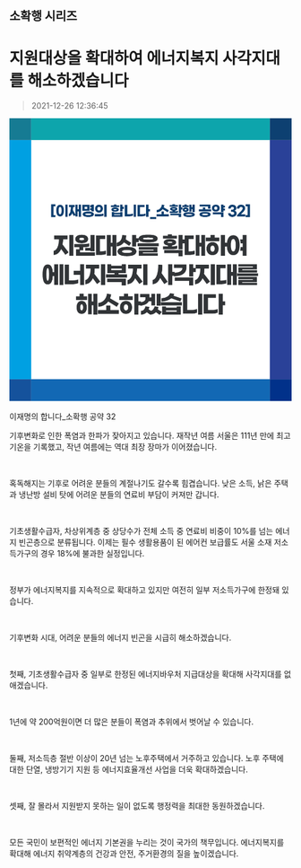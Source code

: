 ## 소확행 시리즈
# 지원대상을 확대하여 에너지복지 사각지대를 해소하겠습니다
> 2021-12-26 12:36:45

![지원대상을 확대하여 에너지복지 사각지대를 해소하겠습니다](./211226225343.png)

이재명의 합니다_소확행 공약 32



기후변화로 인한 폭염과 한파가 잦아지고 있습니다. 재작년 여름 서울은 111년 만에 최고 기온을 기록했고, 작년 여름에는 역대 최장 장마가 이어졌습니다.

​

혹독해지는 기후로 어려운 분들의 계절나기도 갈수록 힘겹습니다. 낮은 소득, 낡은 주택과 냉난방 설비 탓에 어려운 분들의 연료비 부담이 커져만 갑니다.

​

기초생활수급자, 차상위계층 중 상당수가 전체 소득 중 연료비 비중이 10%를 넘는 에너지 빈곤층으로 분류됩니다. 이제는 필수 생활용품이 된 에어컨 보급률도 서울 소재 저소득가구의 경우 18%에 불과한 실정입니다.

​

정부가 에너지복지를 지속적으로 확대하고 있지만 여전히 일부 저소득가구에 한정돼 있습니다.

​

기후변화 시대, 어려운 분들의 에너지 빈곤을 시급히 해소하겠습니다.

​

첫째, 기초생활수급자 중 일부로 한정된 에너지바우처 지급대상을 확대해 사각지대를 없애겠습니다.

​

1년에 약 200억원이면 더 많은 분들이 폭염과 추위에서 벗어날 수 있습니다.

​

둘째, 저소득층 절반 이상이 20년 넘는 노후주택에서 거주하고 있습니다. 노후 주택에 대한 단열, 냉방기기 지원 등 에너지효율개선 사업을 더욱 확대하겠습니다.

​

셋째, 잘 몰라서 지원받지 못하는 일이 없도록 행정력을 최대한 동원하겠습니다.

​

모든 국민이 보편적인 에너지 기본권을 누리는 것이 국가의 책무입니다. 에너지복지를 확대해 에너지 취약계층의 건강과 안전, 주거환경의 질을 높이겠습니다.